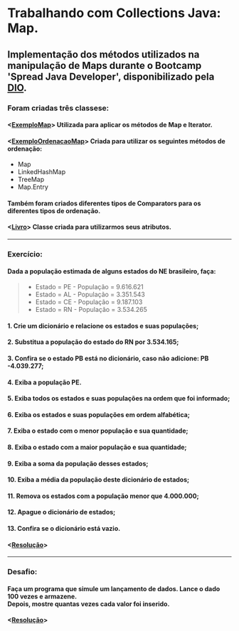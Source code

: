 # Trabalhando com Collections Java: Map.

## Implementação dos métodos utilizados na manipulação de Maps durante o Bootcamp 'Spread Java Developer', disponibilizado pela [DIO](https://www.dio.me/).

### Foram criadas três classese: 

#### <[ExemploMap](https://github.com/Prandera/Collections-Java-Map-Spread-DIO/blob/master/src/one/digitalinnovation/ExemploMap.java)>  Utilizada para aplicar os métodos de Map e Iterator.

#### <[ExemploOrdenacaoMap](https://github.com/Prandera/Collections-Java-Map-Spread-DIO/blob/master/src/one/digitalinnovation/ExemploOrdenacaoMap.java)>  Criada para utilizar os seguintes métodos de ordenação:
- Map
- LinkedHashMap
- TreeMap
- Map.Entry
#### Também foram criados diferentes tipos de Comparators para os diferentes tipos de ordenação.

#### <[Livro](https://github.com/Prandera/Collections-Java-Map-Spread-DIO/blob/master/src/one/digitalinnovation/Livro.java)> Classe criada para utilizarmos seus atributos.
--- 
  
### Exercício:
#### Dada a população estimada de alguns estados do NE brasileiro, faça:

> - Estado = PE - População = 9.616.621<br>
> - Estado = AL - População = 3.351.543<br>
> - Estado = CE - População = 9.187.103<br>
> - Estado = RN - População = 3.534.265

#### 1. Crie um dicionário e relacione os estados e suas populações;
#### 2. Substitua a população do estado do RN por 3.534.165;
#### 3. Confira se o estado PB está no dicionário, caso não adicione: PB -4.039.277;
#### 4. Exiba a população PE.
#### 5. Exiba todos os estados e suas populações na ordem que foi informado;
#### 6. Exiba os estados e suas populações em ordem alfabética;
#### 7. Exiba o estado com o menor população e sua quantidade;
#### 8. Exiba o estado com a maior população e sua quantidade;
#### 9. Exiba a soma da população desses estados;
#### 10. Exiba a média da população deste dicionário de estados;
#### 11. Remova os estados com a população menor que 4.000.000;
#### 12. Apague o dicionário de estados;
#### 13. Confira se o dicionário está vazio.

#### <[Resolução](https://github.com/Prandera/Collections-Java-Map-Spread-DIO/blob/master/src/one/digitalinnovation/PopulacaoEstados.java)>

---

### Desafio:
#### Faça um programa que simule um lançamento de dados. Lance o dado 100 vezes e armazene.<br>Depois, mostre quantas vezes cada valor foi inserido.
#### <[Resolução](https://github.com/Prandera/Collections-Java-Map-Spread-DIO/blob/master/src/one/digitalinnovation/LancamentoDados.java)>

